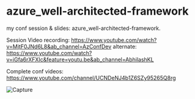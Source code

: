 # azure_well-architected-framework
my conf session & slides: azure_well-architected-framework. 

Session Video recording: 
https://www.youtube.com/watch?v=MjtF0JNd6L8&ab_channel=AzConfDev
alternate: https://www.youtube.com/watch?v=iGfa6rXFXIc&feature=youtu.be&ab_channel=AbhilashKL

Complete conf videos: https://www.youtube.com/channel/UCNDeNJ4b1Z6SZy95265Q8rg


![Capture](https://user-images.githubusercontent.com/61469290/101748877-193faf00-3af3-11eb-8fe1-cdc1f73d4947.PNG)



